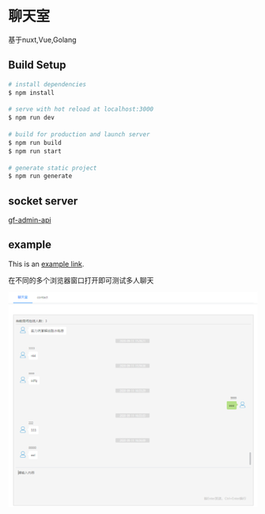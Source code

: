 # 聊天室

基于nuxt,Vue,Golang

## Build Setup

```bash
# install dependencies
$ npm install

# serve with hot reload at localhost:3000
$ npm run dev

# build for production and launch server
$ npm run build
$ npm run start

# generate static project
$ npm run generate
```

## socket server

[gf-admin-api](https://github.com/jangworn/gf-admin-api)

## example
This is an [example link](https://johnyn.com/chat-room/).  

在不同的多个浏览器窗口打开即可测试多人聊天

![example](assets/example.png)

